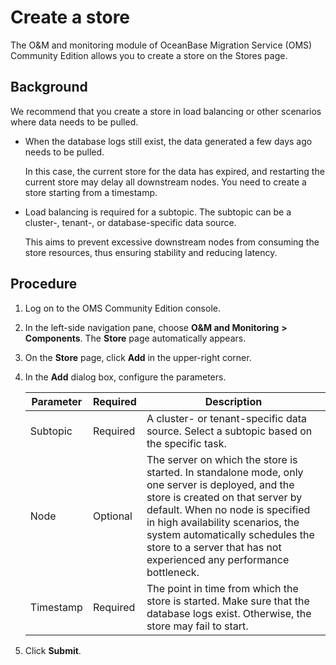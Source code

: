 # Create a store 

The O\&M and monitoring module of OceanBase Migration Service (OMS) Community Edition allows you to create a store on the Stores page. 

## Background 

We recommend that you create a store in load balancing or other scenarios where data needs to be pulled. 

* When the database logs still exist, the data generated a few days ago needs to be pulled. 

  In this case, the current store for the data has expired, and restarting the current store may delay all downstream nodes. You need to create a store starting from a timestamp.
  

* Load balancing is required for a subtopic. The subtopic can be a cluster-, tenant-, or database-specific data source. 

  This aims to prevent excessive downstream nodes from consuming the store resources, thus ensuring stability and reducing latency.
  

## Procedure 

1. Log on to the OMS Community Edition console.

   

2. In the left-side navigation pane, choose **O\&M and Monitoring** **\>** **Components**. The **Store** page automatically appears.

   

3. On the **Store** page, click **Add** in the upper-right corner. 
   

4. In the **Add** dialog box, configure the parameters. 

   

   | Parameter | Required |                                                                                                                                                               Description                                                                                                                                                               |
   |-----------|----------|-----------------------------------------------------------------------------------------------------------------------------------------------------------------------------------------------------------------------------------------------------------------------------------------------------------------------------------------|
   | Subtopic  | Required | A cluster- or tenant-specific data source. Select a subtopic based on the specific task.                                                                                                                                                                                                                                                |
   | Node      | Optional | The server on which the store is started.  In standalone mode, only one server is deployed, and the store is created on that server by default. When no node is specified in high availability scenarios, the system automatically schedules the store to a server that has not experienced any performance bottleneck. |
   | Timestamp | Required | The point in time from which the store is started.  Make sure that the database logs exist. Otherwise, the store may fail to start.                                                                                                                                                                                     |

   

5. Click **Submit**.

   



